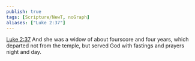 ```yaml
---
publish: true
tags: [Scripture/NewT, noGraph]
aliases: ["Luke 2:37"]
---
```

[Luke 2:37](https://churchofjesuschrist.org/study/scriptures/nt/luke/2?lang=eng&id=p37#p37) And she was a widow of about fourscore and four years, which departed not from the temple, but served God with fastings and prayers night and day.
